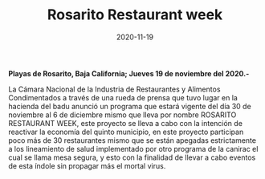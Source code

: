 ﻿---
layout: blog
title:  "Rosarito Restaurant week"
date:   2020-11-19
categories: rosarito
permalink: /:categories/:title:output_ext
image: /img/cnr/rosarito-restaurant-week.jpg
alt: "Rosarito Restaurant week"
autor: "CNR Noticias - Canal 73"
---


**Playas de Rosarito, Baja California;  Jueves 19 de noviembre del 2020.-**


La Cámara Nacional de la Industria de Restaurantes y Alimentos Condimentados  a través de una rueda de prensa que tuvo lugar en la hacienda del badu anunció un programa que estará vigente del día 30 de noviembre al 6 de diciembre mismo que lleva por nombre ROSARITO RESTAURANT WEEK, este proyecto se lleva a cabo con la intención de reactivar la economía del quinto municipio, en este proyecto participan poco más de 30 restaurantes mismo que se están apegadas estrictamente a los lineamiento de salud implementado por otro programa de la canirac el cual se llama mesa segura, y esto con la finalidad de llevar a cabo eventos de esta índole sin propagar más el mortal virus.